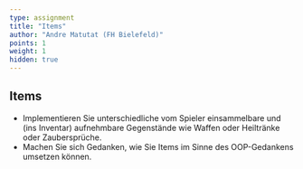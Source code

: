 ```yaml
---
type: assignment
title: "Items"
author: "Andre Matutat (FH Bielefeld)"
points: 1
weight: 1
hidden: true
---
```



## Items

-   Implementieren Sie unterschiedliche vom Spieler einsammelbare und
    (ins Inventar) aufnehmbare Gegenstände wie Waffen oder Heiltränke
    oder Zaubersprüche.
-   Machen Sie sich Gedanken, wie Sie Items im Sinne des OOP-Gedankens
    umsetzen können.
